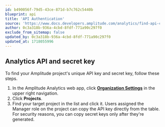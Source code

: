 ```yaml
---
id: b490056f-79d5-43ce-871d-b7c762c5440b
blueprint: api
title: 'API Authentication'
source: 'https://www.docs.developers.amplitude.com/analytics/find-api-credentials/'
author: 0c3a318b-936a-4cbd-8fdf-771a90c297f0
exclude_from_sitemap: false
updated_by: 0c3a318b-936a-4cbd-8fdf-771a90c297f0
updated_at: 1718055996
---
```

## Analytics API and secret key

To find your Amplitude project's unique API key and secret key, follow these steps.

1. In the Amplitude Analytics web app, click [**Organization Settings**](http://analytics.amplitude.com/amp-dev-docs/settings/projects) in the upper right navigation.
2. Click **Projects**.
3. Find your target project in the list and click it. Users assigned the Manager role on the project can copy the API key directly from the table. For security reasons, you can copy secret keys only after they're generated.
